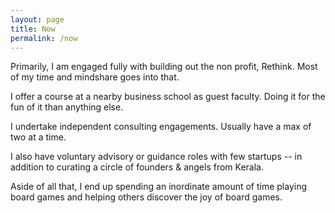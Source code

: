 ```yaml
---
layout: page
title: Now
permalink: /now
---
```


Primarily, I am engaged fully with building out the non profit, Rethink. Most of my time and mindshare goes into that. 

I offer a course at a nearby business school as guest faculty. Doing it for the fun of it than anything else. 

I undertake independent consulting engagements. Usually have a max of two at a time. 

I also have voluntary advisory or guidance roles with few startups -- in addition to curating a circle of founders & angels from Kerala. 

Aside of all that, I end up spending an inordinate amount of time playing board games and helping others discover the joy of board games.
